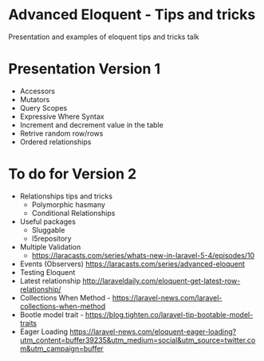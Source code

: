 # Advanced Eloquent - Tips and tricks
Presentation and examples of eloquent tips and tricks talk

# Presentation Version 1
- Accessors
- Mutators
- Query Scopes
- Expressive Where Syntax
- Increment and decrement value in the table
- Retrive random row/rows
- Ordered relationships

# To do for Version 2
- Relationships tips and tricks
    - Polymorphic hasmany
    - Conditional Relationships
- Useful packages
    - Sluggable
    - l5repository
- Multiple Validation
    - https://laracasts.com/series/whats-new-in-laravel-5-4/episodes/10
- Events (Observers)
https://laracasts.com/series/advanced-eloquent
- Testing Eloquent
- Latest relationship
http://laraveldaily.com/eloquent-get-latest-row-relationship/
- Collections When Method - https://laravel-news.com/laravel-collections-when-method
- Bootle model trait - https://blog.tighten.co/laravel-tip-bootable-model-traits
- Eager Loading https://laravel-news.com/eloquent-eager-loading?utm_content=buffer39235&utm_medium=social&utm_source=twitter.com&utm_campaign=buffer
